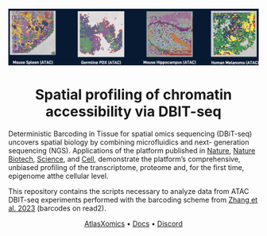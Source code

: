 <div align="center">

![data](images/data.png)

# Spatial profiling of chromatin accessibility via DBIT-seq

</div> 

Deterministic Barcoding in Tissue for spatial omics sequencing (DBiT-seq) uncovers spatial biology by combining microfluidics and next- generation sequencing (NGS). Applications of the platform published in [Nature](https://www.nature.com/articles/s41586-022-05094-1), [Nature Biotech](https://www.nature.com/articles/s41587-023-01676-0), [Science](https://www.science.org/doi/10.1126/science.abg7216), and [Cell](https://www.cell.com/cell/fulltext/S0092-8674(20)31390-8?_returnURL=https%3A%2F%2Flinkinghub.elsevier.com%2Fretrieve%2Fpii%2FS0092867420313908%3Fshowall%3Dtrue), demonstrate the platform’s comprehensive, unbiased profiling of the transcriptome, proteome and, for the first time, epigenome atthe cellular level.

This repository contains the  scripts necessary to analyze data from ATAC DBIT-seq experiments performed with the barcoding scheme from [Zhang et al. 2023](https://www.nature.com/articles/s41586-023-05795-1#MOESM1) (barcodes on read2).

<div align="center">
  
[AtlasXomics](https://www.atlasxomics.com) • [Docs](https://docs.atlasxomics.com) • [Discord](https://discord.com/channels/1004748539827597413/1004748540624511008)

</div> 

